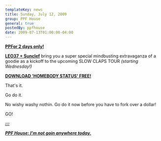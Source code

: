 ```yaml
---
templateKey: news
title: Sunday, July 12, 2009
group: PPF House
general: true
postedBy: ppfhouse
date: 2009-07-13T01:00:00-04:00
---
```

[**PPFor 2 days only!**](http://leo37.bandcamp.com)

[**LEO37 + Sunclef**](http://leo37.bandcamp.com) bring you a super special mindbusting extravaganza of a goodie as a kickoff to the upcoming SLOW CLAPS TOUR *(starting Wednesday!)*

[**DOWNLOAD 'HOMEBODY STATUS' FREE!**](http://leo37.bandcamp.com)

That's it.

Go do it.

No wishy washy nothin. Go do it now before you have to fork over a dollar!

GO!

[***:::*** ](http://leo37.bandcamp.com)

[***PPF House: I'm not goin anywhere today.***](http://leo37.bandcamp.com)